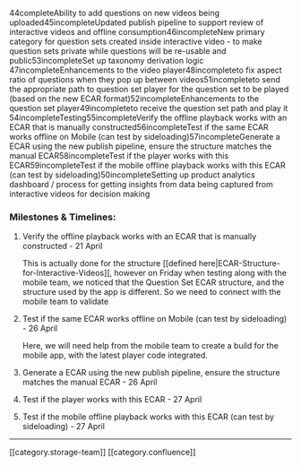 44completeAbility to add questions on new videos being uploaded45incompleteUpdated publish pipeline to support review of interactive videos and offline consumption46incompleteNew primary category for question sets created inside interactive video - to make question sets private while questions will be re-usable and public53incompleteSet up taxonomy derivation logic 47incompleteEnhancements to the video player48incompleteto fix aspect ratio of questions when they pop up between videos51incompleteto send the appropriate path to question set player for the question set to be played (based on the new ECAR format)52incompleteEnhancements to the question set player49incompleteto receive the question set path and play it 54incompleteTesting55incompleteVerify the offline playback works with an ECAR that is manually constructed56incompleteTest if the same ECAR works offline on Mobile (can test by sideloading)57incompleteGenerate a ECAR using the new publish pipeline, ensure the structure matches the manual ECAR58incompleteTest if the player works with this ECAR59incompleteTest if the mobile offline playback works with this ECAR (can test by sideloading)50incompleteSetting up product analytics dashboard / process for getting insights from data being captured from interactive videos for decision making
### Milestones & Timelines:

1. Verify the offline playback works with an ECAR that is manually constructed - 21 April

    This is actually done for the structure [[defined here|ECAR-Structure-for-Interactive-Videos]], however on Friday when testing along with the mobile team, we noticed that the Question Set ECAR structure, and the structure used by the app is different. So we need to connect with the mobile team to validate


1. Test if the same ECAR works offline on Mobile (can test by sideloading) - 26 April

    Here, we will need help from the mobile team to create a build for the mobile app, with the latest player code integrated. 


1. Generate a ECAR using the new publish pipeline, ensure the structure matches the manual ECAR - 26 April


1. Test if the player works with this ECAR - 27 April


1. Test if the mobile offline playback works with this ECAR (can test by sideloading) - 27 April







*****

[[category.storage-team]] 
[[category.confluence]] 
